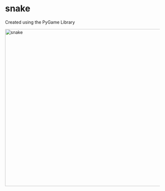 # snake
Created using the PyGame Library

<img width="512" alt="snake" src="https://github.com/user-attachments/assets/4a4fa708-075e-4ad9-abc9-d190ad40b2df" />
